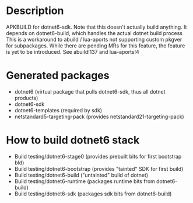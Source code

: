 # Description
APKBUILD for dotnet6-sdk. Note that this doesn't actually build anything.
It depends on dotnet6-build, which handles the actual dotnet build process
This is a workaround to abuild / lua-aports not supporting custom pkgver
for subpackages. While there are pending MRs for this feature, the feature
is yet to be introduced. See abuild!137 and lua-aports!4

# Generated packages
* dotnet6 (virtual package that pulls dotnet6-sdk, thus all dotnet products)
* dotnet6-sdk
* dotnet6-templates (required by sdk)
* netstandard5-targeting-pack (provides netstandard21-targeting-pack)
 
# How to build dotnet6 stack
* Build testing/dotnet6-stage0 (provides prebuilt bits for first bootstrap bld)
* Build testing/dotnet6-bootstrap (provides "tainted" SDK for first build)
* Build testing/dotnet6-build ("untainted" build of dotnet)
* Build testing/dotnet6-runtime (packages runtime bits from dotnet6-build)
* Build testing/dotnet6-sdk (packages sdk bits from dotnet6-build)
